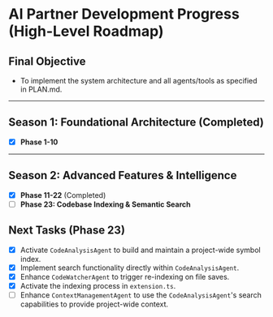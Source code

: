 # AI Partner Development Progress (High-Level Roadmap)

## Final Objective
- To implement the system architecture and all agents/tools as specified in PLAN.md.

---

## Season 1: Foundational Architecture (Completed)
- [x] **Phase 1-10**

---

## Season 2: Advanced Features & Intelligence

- [x] **Phase 11-22** (Completed)
- [ ] **Phase 23: Codebase Indexing & Semantic Search**

## Next Tasks (Phase 23)
- [x] Activate `CodeAnalysisAgent` to build and maintain a project-wide symbol index.
- [x] Implement search functionality directly within `CodeAnalysisAgent`.
- [x] Enhance `CodeWatcherAgent` to trigger re-indexing on file saves.
- [x] Activate the indexing process in `extension.ts`.
- [ ] Enhance `ContextManagementAgent` to use the `CodeAnalysisAgent`'s search capabilities to provide project-wide context.
